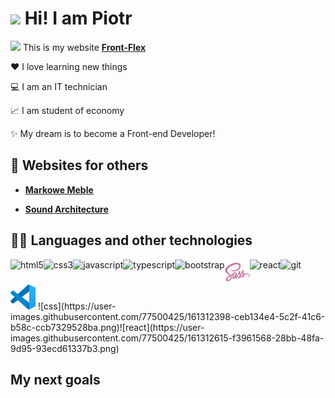   # <img src="https://media.giphy.com/media/hvRJCLFzcasrR4ia7z/giphy.gif" width="40px"> Hi! I am Piotr
  

<img src="https://user-images.githubusercontent.com/77500425/161307145-c9ec8a62-de4a-43a3-8bf1-98cf04cc1477.png" width="25px"> This is my website [**Front-Flex**](https://frontflex.netlify.app) 

❤️ I love learning new things 

💻 I am an IT technician 

📈 I am student of economy

✨ My dream is to become a Front-end Developer!

## 🧾 Websites for others

 - [**Markowe Meble**](https://markowe-meble.com.pl)

 - [**Sound Architecture**](https://soundarchitecture.netlify.app)

## 👨‍💻 Languages and other technologies 
<img src="https://user-images.githubusercontent.com/77500425/161312332-1842468e-46e2-4dc6-8996-4b4cc28bc4fd.png" alt="html5" height="40"  align="left" title="HTML"/>
<img src="https://user-images.githubusercontent.com/77500425/161312398-ceb134e4-5c2f-41c6-b58c-ccb7329528ba.png" alt="css3" height="40"  align="left" title="CSS"/>
<img src="https://user-images.githubusercontent.com/77500425/161312230-36d37ac5-8801-4313-a68c-c5695c429b70.png" alt="javascript" height="40" align="left" title="JS"/>
<img src="https://user-images.githubusercontent.com/77500425/161311954-e03613e7-54b2-4d1b-ac2e-559f8c1e9f2d.png" alt="typescript" height="40"  align="left" title="TS"/>
<img src="https://user-images.githubusercontent.com/77500425/161311874-2582135f-2ad4-420c-8c77-dd60594871e1.png" alt="bootstrap" height="40"  align="left"/>
<img src="https://raw.githubusercontent.com/devicons/devicon/master/icons/sass/sass-original.svg" alt="sass"  height="40" align="left"/>

<img src="https://user-images.githubusercontent.com/77500425/161312615-f3961568-28bb-48fa-9d95-93ecd61337b3.png" alt="react"  height="40" align="left"/>
<img src="https://www.vectorlogo.zone/logos/git-scm/git-scm-icon.svg" alt="git"  height="40" align="left"/>
<img alt="Visual Studio Code" height="40px" src="https://raw.githubusercontent.com/github/explore/80688e429a7d4ef2fca1e82350fe8e3517d3494d/topics/visual-studio-code/visual-studio-code.png" />
![css](https://user-images.githubusercontent.com/77500425/161312398-ceb134e4-5c2f-41c6-b58c-ccb7329528ba.png)![react](https://user-images.githubusercontent.com/77500425/161312615-f3961568-28bb-48fa-9d95-93ecd61337b3.png)







## My next goals 

